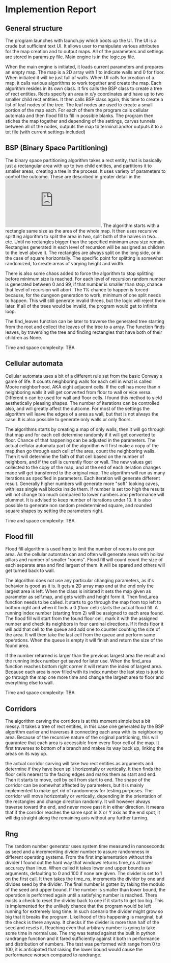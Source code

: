 # Implemention Report

## General structure

The program launches with launch.py which boots up the UI. The UI is a crude but sufficient text UI. It allows user to manipulate various attributes for the map creation and to output maps. All of the parameters and settings are stored in params.py file. Main engine is in the logic.py file.

When the main engine is initiated, it loads current parameters and prepares an empty map. The map is a 2D array with 1 to indicate walls and 0 for floor. When initiated it will be just full of walls. When UI calls for creation of a map, it calls various algorithms to work together and create the map. Each algorithm resides in its own class. It firs calls the BSP class to create a tree of rect entities. Rects specify an area in x/y coordinates and have up to two smaller child rect entities. It then calls BSP class again, this time to create a list of leaf nodes of the tree. The leaf nodes are used to create a small portion of the map each. For each of them the program calls cellular automata and then flood fill to fill in possible blanks. The program then stiches the map together and depending of the settings, carves tunnels between all of the nodes, outputs the map to terminal and/or outputs it to a txt file (with current settings included)

## BSP (Binary Space Partitioning)

The binary space partitioning algorithm takes a rect entity, that is basically just a rectangular area with up to two child entities, and partitions it to smaller areas, creating a tree in the process. It uses variety of parameters to control the outcome. These are described in greater detail in the ![Manual](https://github.com/Jiisala/Tiralabra-2022/blob/main/Documentation/Manual.md). The algorithm starts with a rectangle same size as the area of the whole map. It then uses recursive splitting algorithm to split the area in two, split both of the halves in two... etc. Until no rectangles bigger than the specified minimum area size remain. Rectangles generated in each level of recursion will be assigned as children to the level above it. The rectangles are always split on the long side, or in the case of square horizontally. The specific point for splitting is somewhat randomized, to create areas of varying height and width. 

There is also some chaos added to force the algorithm to stop splitting before minimum size is reached. For each level of recursion random number is generated between 0 and 99, if that number is smaller than stop_chance that level of recursion will abort. The 1% chance to happen is forced because, for the dungeon generation to work, minimum of one split needs to happen. This will still generate invalid threes, but the logic will reject them later. If all of the trees would be invalid, the program would get to infinite loop.

The find_leaves function can be later to traverse the generated tree starting from the root and collect the leaves of the tree to a array. The function finds leaves, by traversing the tree and finding rectangles that have both of their children as None.

Time and space complexity: TBA

## Cellular automata

Cellular automata uses a bit of a different rule set from the basic Conway s game of life. It counts neighboring walls for each cell in what is called Moore neighborhood, AKA eight adjacent cells. If the cell has more than n neighboring walls it will get converted from floor to wall or vice versa. Different n can be used for wall and floor cells. I found this method to yield aesthetically pleasing shapes. The number of iterations can be controlled also, and will greatly affect the outcome. For most of the settings the algorithm will leave the edges of a area as wall, but that is not always the case. It is also possible to generate only walls or only floors. 

The algorithms starts by creating a map of only walls, then it will go through that map and for each cell determine randomly if it will get converted to floor. Chance of that happening can be adjusted in the parameters. The actual cellular automata part of the algorithm will first make a copy of the map,then go through each cell of the area, count the neighboring walls. Then it will determine the faith of that cell based on the number of neighbors, and if the cell is currently floor or wall. The new values get collected to the copy of the map, and at the end of each iteration changes made will get transferred to the original map. The algorithm will run as many iterations as specified in parameters. Each iteration will generate different result. Generally higher numbers will generate more "soft" looking caves, with less single wall blocks inside them. If number is set too high the results will not change too much compared to lower numbers and performance will plummet. It is advised to keep number of iterations under 10. It is also possible to generate non random predetermined square, and rounded square shapes by setting the parameters right.

Time and space complexity: TBA

## Flood fill

Flood fill algorithm is used here to limit the number of rooms to one per area. As the cellular automata can and often will generate areas with hollow pillars and number of smaller "rooms". Flood fill will count count the size of each separate area and find largest of them. It will be spared and others will get turned back to wall. 

The algorithm does not use any particular changing parameters, as it's behavior is good as it is. It gets a 2D array map and at the end only the largest area is left. When the class is initiated it sets the map given as parameter as self.map, and gets width and height form it. Then find_area function needs to be called. It starts to go through the map from top left to bottom right and when it finds a 0 (floor cell) starts the actual flood fill. A running index number (starting from 2) will be assigned to each area found. The flood fill will start from the found floor cell, mark it with the assigned number and check its neighbors in four cardinal directions. If it finds floor it will add that cell to the queue and add one to counter counting the size of the area. It will then take the last cell from the queue and perform same operations. When the queue is empty it will finish and return the size of the found area. 

If the number returned is larger than the previous largest area the result and the running index number get saved for later use. When the find_area function reaches bottom right corner it will return the index of largest area. Because each area is now filled with its index number the last step is just to go through the map one more time and change the largest area to floor and everything else to wall.

Time and space complexity: TBA

## Corridors

The algorithm carving the corridors is at this moment simple but a bit messy. It takes a tree of rect entities, in this case one generated by the BSP algorithm earlier and traverses it connecting each area with its neighboring area. Because of the recursive nature of the original partitioning, this will guarantee that each area is accessible from every floor cell of the map. It first traverses to bottom of a branch and makes its way back up, linking the areas on its way up.

the actual corridor carving will take two rect entities as arguments and determine if they have been split horizontally or vertically. It then finds the floor cells nearest to the facing edges and marks them as start and end. Then it starts to move, cell by cell from start to end. The shape of the corridor can be somewhat affected by parameters, but it is mainly implemented to make get rid of randomness for testing purposes. The corridor will move horizontally or vertically, depending in the orientation of the rectangles and change direction randomly. It will however always traverse toward the end, and never move past it in either direction. It means that if the corridor reaches the same spot in X or Y axis as the end spot, it will dig straight along the remaining axis without any further turning.

## Rng

The random number generator uses system time measured in nanoseconds as seed and a incrementing divider number to assure randomness in different operating systems. From the first implementation without the divider I found out the hard way that windows returns time_ns at lower accuracy than linux. When called it takes lower and upper bounds as arguments, defaulting to 0 and 100 if none are given. The divider is set to 1 on the first call. It then takes the time_ns, increments the divider by one and divides seed by the divider. The final number is gotten by taking the modulo of the seed and upper bound. If the number is smaller than lower bound, the operation is performed again until a satisfying number is reached. There exists a check to reset the divider back to one if it starts to get too big. This is implemented for the unlikely chance that the program would be left running for extremely long time. In such scenario the divider might grow so big that it breaks the program. Likelihood of this happening is marginal, but the check is there anyway. It checks if the divider is more than half of the seed and resets it. Reaching even that arbitrary number is going to take some time in normal use. The rng was tested against the built in python randrange function and it fared sufficiently against it both in performance and distribution of numbers. The test was performed with range from 0 to 100, it is anticipated that raising the lower bound would cause the performance worsen compared to randrange.
